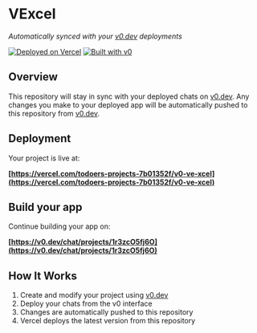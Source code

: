 # VExcel

*Automatically synced with your [v0.dev](https://v0.dev) deployments*

[![Deployed on Vercel](https://img.shields.io/badge/Deployed%20on-Vercel-black?style=for-the-badge&logo=vercel)](https://vercel.com/todoers-projects-7b01352f/v0-ve-xcel)
[![Built with v0](https://img.shields.io/badge/Built%20with-v0.dev-black?style=for-the-badge)](https://v0.dev/chat/projects/1r3zcO5fj6O)

## Overview

This repository will stay in sync with your deployed chats on [v0.dev](https://v0.dev).
Any changes you make to your deployed app will be automatically pushed to this repository from [v0.dev](https://v0.dev).

## Deployment

Your project is live at:

**[https://vercel.com/todoers-projects-7b01352f/v0-ve-xcel](https://vercel.com/todoers-projects-7b01352f/v0-ve-xcel)**

## Build your app

Continue building your app on:

**[https://v0.dev/chat/projects/1r3zcO5fj6O](https://v0.dev/chat/projects/1r3zcO5fj6O)**

## How It Works

1. Create and modify your project using [v0.dev](https://v0.dev)
2. Deploy your chats from the v0 interface
3. Changes are automatically pushed to this repository
4. Vercel deploys the latest version from this repository
